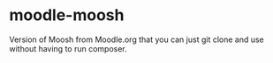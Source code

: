 # moodle-moosh
Version of Moosh from Moodle.org that you can just git clone and use without having to run composer.
